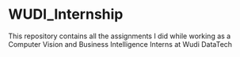 # WUDI_Internship
This repository contains all the assignments I did while working as a Computer Vision and Business Intelligence Interns at Wudi  DataTech
